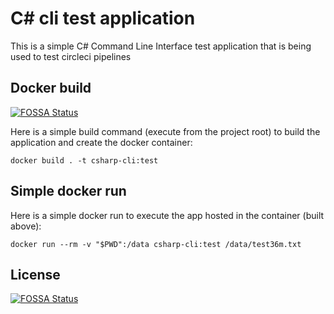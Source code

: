 # C# cli test application

This is a simple C# Command Line Interface test application that is being used to test circleci pipelines

## Docker build
[![FOSSA Status](https://app.fossa.io/api/projects/git%2Bgithub.com%2Fgm7%2Fcsharp-cli.svg?type=shield)](https://app.fossa.io/projects/git%2Bgithub.com%2Fgm7%2Fcsharp-cli?ref=badge_shield)

Here is a simple build command (execute from the project root) to build the application and create the docker container:
```
docker build . -t csharp-cli:test
```

## Simple docker run
Here is a simple docker run to execute the app hosted in the container (built above):
```
docker run --rm -v "$PWD":/data csharp-cli:test /data/test36m.txt
```




## License
[![FOSSA Status](https://app.fossa.io/api/projects/git%2Bgithub.com%2Fgm7%2Fcsharp-cli.svg?type=large)](https://app.fossa.io/projects/git%2Bgithub.com%2Fgm7%2Fcsharp-cli?ref=badge_large)